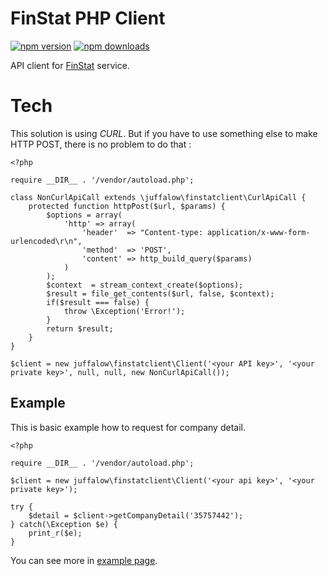 # FinStat PHP Client

[![npm version](https://img.shields.io/npm/v/finstatclient.svg?style=flat)](https://www.npmjs.com/package/finstatclient) [![npm downloads](https://img.shields.io/npm/dm/finstatclient.svg?style=flat)](https://www.npmjs.com/package/finstatclient)

API client for [FinStat](http://finstat.sk/api) service.

# Tech

This solution is using _CURL_. But if you have to use something else to make
HTTP POST, there is no problem to do that :

```
<?php

require __DIR__ . '/vendor/autoload.php';

class NonCurlApiCall extends \juffalow\finstatclient\CurlApiCall {
    protected function httpPost($url, $params) {
        $options = array(
            'http' => array(
                'header'  => "Content-type: application/x-www-form-urlencoded\r\n",
                'method'  => 'POST',
                'content' => http_build_query($params)
            )
        );
        $context  = stream_context_create($options);
        $result = file_get_contents($url, false, $context);
        if($result === false) {
            throw \Exception('Error!');
        }
        return $result;
    }
}

$client = new juffalow\finstatclient\Client('<your API key>', '<your private key>', null, null, new NonCurlApiCall());
```

## Example

This is basic example how to request for company detail.

```
<?php

require __DIR__ . '/vendor/autoload.php';

$client = new juffalow\finstatclient\Client('<your api key>', '<your private key>');

try {
    $detail = $client->getCompanyDetail('35757442');
} catch(\Exception $e) {
    print_r($e);
}
```

You can see more in [example page](/example/index.php).

